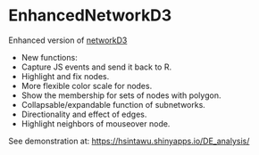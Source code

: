 # EnhancedNetworkD3
Enhanced version of [networkD3](https://christophergandrud.github.io/networkD3/)
* New functions:
 * Capture JS events and send it back to R.
 * Highlight and fix nodes.
 * More flexible color scale for nodes.
 * Show the membership for sets of nodes with polygon.
 * Collapsable/expandable function of subnetworks.
 * Directionality and effect of edges.
 * Highlight neighbors of mouseover node.
 
See demonstration at: https://hsintawu.shinyapps.io/DE_analysis/

